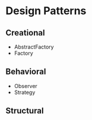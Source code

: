 # Design Patterns

## Creational
- AbstractFactory
- Factory

## Behavioral
- Observer
- Strategy

## Structural

